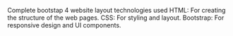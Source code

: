 Complete bootstap 4 website layout
technologies used
HTML: For creating the structure of the web pages.
CSS: For styling and layout.
Bootstrap: For responsive design and UI components.

